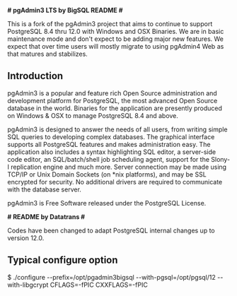 **# pgAdmin3 LTS by BigSQL README #**

This is a fork of the pgAdmin3 project that aims to continue to support 
PostgreSQL 8.4 thru 12.0 with Windows and OSX Binaries.  We are in basic
maintenance mode and don't expect to be adding major new features.   We expect
that over time users will mostly migrate to using pgAdmin4 Web as that
matures and stabilizes.

 
Introduction
------------

pgAdmin3 is a popular and feature rich Open Source administration and
development platform for PostgreSQL, the most advanced Open Source database in
the world. Binaries for the application are presently produced on Windows & OSX
to manage PostgreSQL 8.4 and above.

pgAdmin3 is designed to answer the needs of all users, from writing simple 
SQL queries to developing complex databases. The graphical interface supports 
all PostgreSQL features and makes administration easy. The application also 
includes a syntax highlighting SQL editor, a server-side code editor, an 
SQL/batch/shell job scheduling agent, support for the Slony-I replication 
engine and much more. Server connection may be made using TCP/IP or Unix Domain
Sockets (on *nix platforms), and may be SSL encrypted for security. No 
additional drivers are required to communicate with the database server.

pgAdmin3 is Free Software released under the PostgreSQL License.

**# README by Datatrans #**

Codes have been changed to adapt PostgreSQL internal changes up to version 12.0.

Typical configure option
------------------------

$ ./configure --prefix=/opt/pgadmin3bigsql --with-pgsql=/opt/pgsql/12 --with-libgcrypt CFLAGS=-fPIC CXXFLAGS=-fPIC
